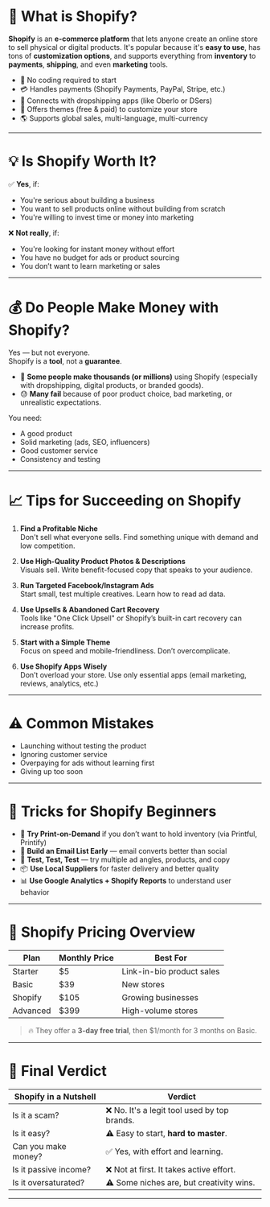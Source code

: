 # 🛒 What is Shopify?

**Shopify** is an **e-commerce platform** that lets anyone create an online store to sell physical or digital products. It's popular because it's **easy to use**, has tons of **customization options**, and supports everything from **inventory** to **payments**, **shipping**, and even **marketing** tools.

- 🔧 No coding required to start  
- 💳 Handles payments (Shopify Payments, PayPal, Stripe, etc.)  
- 🚚 Connects with dropshipping apps (like Oberlo or DSers)  
- 🎨 Offers themes (free & paid) to customize your store  
- 🌎 Supports global sales, multi-language, multi-currency  

---

# 💡 Is Shopify Worth It?

✅ **Yes**, if:
- You're serious about building a business  
- You want to sell products online without building from scratch  
- You're willing to invest time or money into marketing  

❌ **Not really**, if:
- You're looking for instant money without effort  
- You have no budget for ads or product sourcing  
- You don’t want to learn marketing or sales  

---

# 💰 Do People Make Money with Shopify?

Yes — but not everyone.  
Shopify is a **tool**, not a **guarantee**.

- 🤑 **Some people make thousands (or millions)** using Shopify (especially with dropshipping, digital products, or branded goods).
- 😓 **Many fail** because of poor product choice, bad marketing, or unrealistic expectations.

You need:
- A good product  
- Solid marketing (ads, SEO, influencers)  
- Good customer service  
- Consistency and testing  

---

# 📈 Tips for Succeeding on Shopify

1. **Find a Profitable Niche**  
   Don't sell what everyone sells. Find something unique with demand and low competition.

2. **Use High-Quality Product Photos & Descriptions**  
   Visuals sell. Write benefit-focused copy that speaks to your audience.

3. **Run Targeted Facebook/Instagram Ads**  
   Start small, test multiple creatives. Learn how to read ad data.

4. **Use Upsells & Abandoned Cart Recovery**  
   Tools like "One Click Upsell" or Shopify’s built-in cart recovery can increase profits.

5. **Start with a Simple Theme**  
   Focus on speed and mobile-friendliness. Don’t overcomplicate.

6. **Use Shopify Apps Wisely**  
   Don’t overload your store. Use only essential apps (email marketing, reviews, analytics, etc.)

---

# ⚠️ Common Mistakes

- Launching without testing the product  
- Ignoring customer service  
- Overpaying for ads without learning first  
- Giving up too soon  

---

# 🧠 Tricks for Shopify Beginners

- 💼 **Try Print-on-Demand** if you don’t want to hold inventory (via Printful, Printify)  
- 💌 **Build an Email List Early** — email converts better than social  
- 🧪 **Test, Test, Test** — try multiple ad angles, products, and copy  
- 📦 **Use Local Suppliers** for faster delivery and better quality  
- 📊 **Use Google Analytics + Shopify Reports** to understand user behavior  

---

# 🧾 Shopify Pricing Overview

| Plan       | Monthly Price | Best For                        |
|------------|----------------|---------------------------------|
| Starter    | $5             | Link-in-bio product sales       |
| Basic      | $39            | New stores                      |
| Shopify    | $105           | Growing businesses              |
| Advanced   | $399           | High-volume stores              |

> 🔥 They offer a **3-day free trial**, then $1/month for 3 months on Basic.

---

# 🚀 Final Verdict

| Shopify in a Nutshell   | Verdict                                      |
|--------------------------|----------------------------------------------|
| Is it a scam?            | ❌ No. It's a legit tool used by top brands. |
| Is it easy?              | ⚠️ Easy to start, **hard to master**.        |
| Can you make money?      | ✅ Yes, with effort and learning.            |
| Is it passive income?    | ❌ Not at first. It takes active effort.     |
| Is it oversaturated?     | ⚠️ Some niches are, but creativity wins.     |

---


